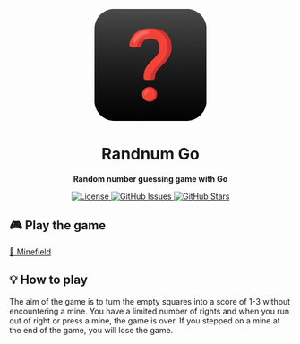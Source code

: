 <p align="center"><img src=".github/assets/logo.png" width="200px" alt="logo"/></p>
<h1 align="center">Randnum Go</h1>
<p align="center"><strong>Random number guessing game with Go</strong></p>

<p align="center">
  <a href="https://opensource.org/licenses/gpl-3.0.html">
    <img alt="License" src="https://img.shields.io/github/license/emirhanolgn/randnumgo?color=success&style=for-the-badge">
  </a>

  <a href="https://github.com/emirhanolgn/randnumgo/issues">
    <img alt="GitHub Issues" src="https://img.shields.io/github/issues/emirhanolgn/randnumgo?style=for-the-badge">
  </a>

  <a href="https://github.com/emirhanolgn/randnumgo/stargazers">
    <img alt="GitHub Stars" src="https://img.shields.io/github/stars/emirhanolgn/randnumgo?style=for-the-badge">
  </a>
</p>

## 🎮 Play the game

[🔗 Minefield](https://replit.com/@EmirhanOlgn/randnumgo)

## 💡 How to play

The aim of the game is to turn the empty squares into a score of 1-3 without encountering a mine. You have a limited number of rights and when you run out of right or press a mine, the game is over. If you stepped on a mine at the end of the game, you will lose the game.
